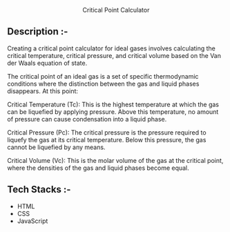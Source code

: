 <p align="center">Critical Point Calculator</p>

## Description :-
Creating a critical point calculator for ideal gases involves calculating the critical temperature, critical pressure, and critical volume based on the Van der Waals equation of state.

The critical point of an ideal gas is a set of specific thermodynamic conditions where the distinction between the gas and liquid phases disappears. At this point:

Critical Temperature (Tc): This is the highest temperature at which the gas can be liquefied by applying pressure. Above this temperature, no amount of pressure can cause condensation into a liquid phase.

Critical Pressure (Pc): The critical pressure is the pressure required to liquefy the gas at its critical temperature. Below this pressure, the gas cannot be liquefied by any means.

Critical Volume (Vc): This is the molar volume of the gas at the critical point, where the densities of the gas and liquid phases become equal.


## Tech Stacks :-

- HTML
- CSS
- JavaScript